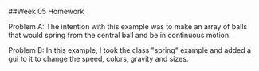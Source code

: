 ##Week 05 Homework

Problem A: The intention with this example was to make an array of balls that would spring from the central ball and be in continuous motion. 

Problem B: In this example, I took the class "spring" example and added a gui to it to change the speed, colors, gravity and sizes.